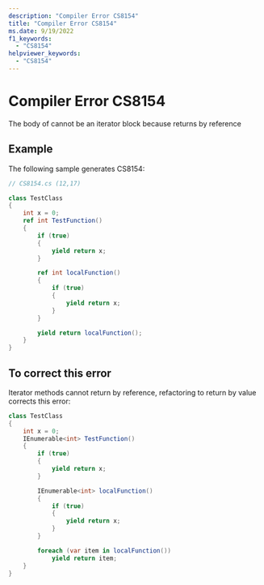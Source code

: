 ```yaml
---
description: "Compiler Error CS8154"
title: "Compiler Error CS8154"
ms.date: 9/19/2022
f1_keywords:
  - "CS8154"
helpviewer_keywords:
  - "CS8154"
---
```

# Compiler Error CS8154

The body of cannot be an iterator block because returns by reference

## Example

 The following sample generates CS8154:

```csharp
// CS8154.cs (12,17)

class TestClass
{
    int x = 0;
    ref int TestFunction()
    {
        if (true)
        {
            yield return x;
        }

        ref int localFunction()
        {
            if (true)
            {
                yield return x;
            }
        }

        yield return localFunction();
    }
}
```

## To correct this error

Iterator methods cannot return by reference, refactoring to return by value corrects this error:

```csharp
class TestClass
{
    int x = 0;
    IEnumerable<int> TestFunction()
    {
        if (true)
        {
            yield return x;
        }

        IEnumerable<int> localFunction()
        {
            if (true)
            {
                yield return x;
            }
        }

        foreach (var item in localFunction())
            yield return item;
    }
}
```
